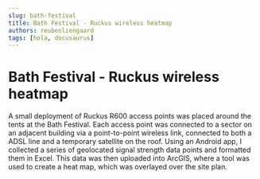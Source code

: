```yaml
---
slug: bath-festival
title: Bath Festival - Ruckus wireless heatmap
authors: reubenliengaard
tags: [hola, docusaurus]
---
```


# Bath Festival - Ruckus wireless heatmap

A small deployment of Ruckus R600 access points was placed around the tents at the Bath Festival. Each access point was connected to a sector on an adjacent building via a point-to-point wireless link, connected to both a ADSL line and a temporary satellite on the roof. Using an Android app, I collected a series of geolocated signal strength data points and formatted them in Excel. This data was then uploaded into ArcGIS, where a tool was used to create a heat map, which was overlayed over the site plan.